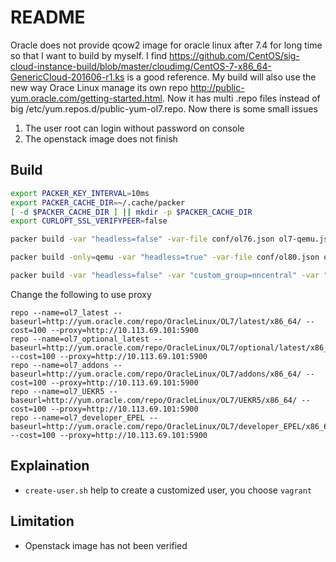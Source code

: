 # README

Oracle does not provide qcow2 image for oracle linux after 7.4 for long time so that I want to build by myself.
I find <https://github.com/CentOS/sig-cloud-instance-build/blob/master/cloudimg/CentOS-7-x86_64-GenericCloud-201606-r1.ks> is a good reference.
My build will also use the new way Orace Linux manage its own repo <http://public-yum.oracle.com/getting-started.html>.
Now it has multi .repo files instead of big /etc/yum.repos.d/public-yum-ol7.repo.
Now there is some small issues

1. The user root can login without password on console
2. The openstack image does not finish

## Build

```bash
export PACKER_KEY_INTERVAL=10ms
export PACKER_CACHE_DIR=~/.cache/packer
[ -d $PACKER_CACHE_DIR ] || mkdir -p $PACKER_CACHE_DIR
export CURLOPT_SSL_VERIFYPEER=false
```

```bash
packer build -var "headless=false" -var-file conf/ol76.json ol7-qemu.json
```

```bash
packer build -only=qemu -var "headless=true" -var-file conf/ol80.json ol8-qemu.json
```

```bash
packer build -var "headless=false" -var "custom_group=nncentral" -var "custom_user=nncentral" -var "vm_name=nncentral" -var-file conf/ol76.json ol7-qemu.json
```

Change the following to use proxy

```text
repo --name=ol7_latest --baseurl=http://yum.oracle.com/repo/OracleLinux/OL7/latest/x86_64/ --cost=100 --proxy=http://10.113.69.101:5900
repo --name=ol7_optional_latest --baseurl=http://yum.oracle.com/repo/OracleLinux/OL7/optional/latest/x86_64/ --cost=100 --proxy=http://10.113.69.101:5900
repo --name=ol7_addons --baseurl=http://yum.oracle.com/repo/OracleLinux/OL7/addons/x86_64/ --cost=100 --proxy=http://10.113.69.101:5900
repo --name=ol7_UEKR5 --baseurl=http://yum.oracle.com/repo/OracleLinux/OL7/UEKR5/x86_64/ --cost=100 --proxy=http://10.113.69.101:5900
repo --name=ol7_developer_EPEL --baseurl=http://yum.oracle.com/repo/OracleLinux/OL7/developer_EPEL/x86_64/ --cost=100 --proxy=http://10.113.69.101:5900
```

## Explaination

- `create-user.sh` help to create a customized user, you choose `vagrant`

## Limitation

- Openstack image has not been verified
